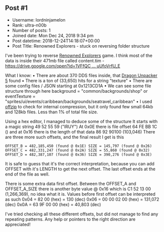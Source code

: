 ## Post #1
- Username: lordninjamelon
- Rank: ultra-n00b
- Number of posts: 1
- Joined date: Mon Dec 24, 2018 9:34 pm
- Post datetime: 2018-12-24T14:18:07+00:00
- Post Title: Renowned Explorers - stuck on reversing folder structure

I've been trying to reverse [Renowned Explorers](https://store.steampowered.com/app/296970/Renowned_Explorers_International_Society/) game.
I think most of the data is inside their 471mb file called content.tim - [https://drive.google.com/open?id=1VFfQC ... uUfoVrfU_E](https://drive.google.com/open?id=1VFfQC7elJKWnz1rbYIlYUyuUfoVrfU_E)

What I know:
• There are about 370 DDS files inside, that [Dragon Unpacker 5](https://www.elberethzone.net/dragon-unpacker.html) found
• There is a ton of (33,650) hits for a string "texture"
• There are some config files / JSON starting at 0x1213CD1A
• We can see some file structure through here background = "common/backgrounds/shop" or eventTexture = "sprites/ui/events/caribbean/backgrounds/seatravel_caribbean"
• I used [offzip](http://aluigi.org/mytoolz.htm#offzip) to check for internal compression, but it only found few small 64kb and 128kb files. Less than 1% of total file size.

Using a hex editor, I managed to deduce some of the structure
It starts with a magic string 49 52 55 59  ("IRUY")
At 0x0E there is file offset 64 FE BB 1C () and at 0x16 there is the length of that data 86 92 90100 (103,046)
There are three more such offsets, and the final result I get is this 

```
OFFSET_B = 482,185,450 (found @ 0x1E) SIZE = 145,797 (found @ 0x26)
OFFSET_C = 482,331,247 (found @ 0x2A) SIZE = 55,860 (found @ 0x32)
OFFSET_D = 482,387,107 (found @ 0x36) SIZE = 390,276 (found @ 0x3E)
```

It is safe to guess that it's the correct interpretation, because you can add OFFSET with it's LENGTH to get the next offset. The last offset ends at the end of the file as well.

There is some extra data first offset. 
Between the OFFSET_A and OFFSET_A_SIZE there is another byte value @ 0x16 which is C1 52 13 00 (1,266,369), no idea what it is.
Values before first offset can be interpreted as such
0x04 = 82 00 (hex) = 130 (dec)
0x06 = 00 00 02 00 (hex) = 131,072 (dec)
0x0A = 63 9F 00 00 (hex) = 40,803 (dec)


I've tried checking all these different offsets, but did not manage to find any repeating patterns.
Any help or pointers to the right direction are appreciated!
